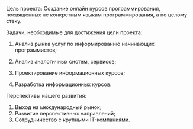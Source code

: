 Цель проекта: Создание онлайн курсов программирования, посвященных не конкретным языкам программирования, а по целому стеку.

Задачи, необходимые для достижения цели проекта:

1. Анализ рынка услуг по информированию начинающих программистов;

2. Анализ аналогичных систем, сервисов;

3. Проектирование информационных курсов;

4. Разработка информационных курсов.

Перспективы нашего развития:

1.	Выход на международный рынок;
2.	Развитие перспективных направлений; 
3.	Сотрудничество с крупными IT-компаниями.
